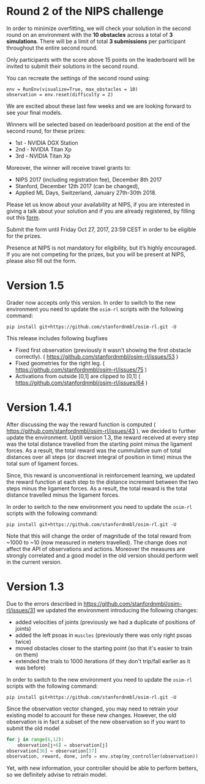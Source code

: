 # Round 2 of the NIPS challenge

In order to minimize overfitting, we will check your solution in the second round on an environment with the **10 obstacles** across a total of **3 simulations**. There will be a limit of total **3 submissions** per participant throughout the entire second round.

Only participants with the score above 15 points on the leaderboard will be invited to submit their solutions in the second round. 

You can recreate the settings of the second round using:

    env = RunEnv(visualize=True, max_obstacles = 10)
    observation = env.reset(difficulty = 2)

We are excited about these last few weeks and we are looking forward to see your final models. 

Winners will be selected based on leaderboard position at the end of the second round, for these prizes:

* 1st - NVIDIA DGX Station
* 2nd - NVIDIA Titan Xp
* 3rd - NVIDIA Titan Xp

Moreover, the winner will receive travel grants to:

* NIPS 2017 (including registration fee), December 8th 2017
* Stanford, December 12th 2017 (can be changed),
* Applied ML Days, Switzerland, January 27th-30th 2018.

Please let us know about your availability at NIPS, if you are interested in giving a talk about your solution and if you are already registered, by filling out this [form](https://plantvillage.us12.list-manage.com/track/click?u=f912313fcb27b4deb61905df6&id=cb5cbf2ad2&e=d92672213d).
 
Submit the form until Friday Oct 27, 2017, 23:59 CEST in order to be eligible for the prizes.

Presence at NIPS is not mandatory for eligibility, but it’s highly encouraged.
If you are not competing for the prizes, but you will be present at NIPS, please also fill out the form.

# Version 1.5

Grader now accepts only this version. In order to switch to the new environment you need to update the `osim-rl` scripts with the following command:

    pip install git+https://github.com/stanfordnmbl/osim-rl.git -U
    
This release includes following bugfixes

* Fixed first observation (previously it wasn't showing the first obstacle correctly). ( https://github.com/stanfordnmbl/osim-rl/issues/53 )
* Fixed geometries for the right leg. ( https://github.com/stanfordnmbl/osim-rl/issues/75 )
* Activations from outside [0,1] are clipped to [0,1] ( https://github.com/stanfordnmbl/osim-rl/issues/64 )

# Version 1.4.1

After discussing the way the reward function is computed ( https://github.com/stanfordnmbl/osim-rl/issues/43 ), we decided to further update the environment. Uptill version 1.3, the reward received at every step was the total distance travelled from the starting point minus the ligament forces. As a result, the total reward was the cummulative sum of total distances over all steps (or discreet integral of position in time) minus the total sum of ligament forces.

Since, this reward is unconventional in reinforcement learning, we updated the reward function at each step to the distance increment between the two steps minus the ligament forces. As a result, the total reward is the total distance travelled minus the ligament forces. 

In order to switch to the new environment you need to update the `osim-rl` scripts with the following command:

    pip install git+https://github.com/stanfordnmbl/osim-rl.git -U
    
Note that this will change the order of magnitude of the total reward from ~1000 to ~10 (now measured in meters travelled). The change does not affect the API of observations and actions. Moreover the measures are strongly correlated and a good model in the old version should perform well in the current version.

# Version 1.3

Due to the errors described in https://github.com/stanfordnmbl/osim-rl/issues/31 we updated the environment
introducing the following changes:

* added velocities of joints (previously we had a duplicate of positions of joints)
* added the left psoas in `muscles` (previously there was only right psoas twice)
* moved obstacles closer to the starting point (so that it's easier to train on them)
* extended the trials to 1000 iterations (if they don't trip/fall earlier as it was before)

In order to switch to the new environment you need to update the `osim-rl` scripts with the following command:

    pip install git+https://github.com/stanfordnmbl/osim-rl.git -U


Since the observation vector changed, you may need to retrain your existing model to account for these new changes.
However, the old observation is in fact a subset of the new observation so if you want to submit the old model
```python
for j in range(6,12):
    observation[j+6] = observation[j]
observation[36] = observation[37]
observation, reward, done, info = env.step(my_controller(observation))
```
Yet, with new information, your controller should be able to perform betters, so we definitely advise to retrain model.
